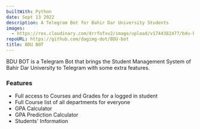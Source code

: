 ```yaml
---
builtWith: Python
date: Sept 13 2022
description: A Telegram Bot for Bahir Dar University Students
images:
  - https://res.cloudinary.com/drrfofxv2/image/upload/v1744382477/bdu-bot-1744382476-1.png
repoURL: https://github.com/dagimg-dot/BDU-bot
title: BDU BOT
---
```


BDU BOT is a Telegram Bot that brings the Student Management System of Bahir Dar University to Telegram with some extra features.

### Features

- Full access to Courses and Grades for a logged in student
- Full Course list of all departments for everyone
- GPA Calculator
- GPA Prediction Calculator
- Students' Information
